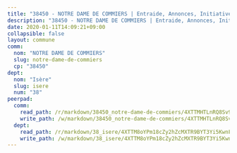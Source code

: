 ```yaml
---
title: "38450 - NOTRE DAME DE COMMIERS | Entraide, Annonces, Initiatives"
description: "38450 - NOTRE DAME DE COMMIERS | Entraide, Annonces, Initiatives"
date: 2020-01-11T14:09:21+09:00
collapsible: false
layout: commune
comm:
  nom: "NOTRE DAME DE COMMIERS"
  slug: notre-dame-de-commiers
  cp: "38450"
dept:
  nom: "Isère"
  slug: isere
  num: "38"
peerpad:
  comm:
    read_path: /r/markdown/38450_notre-dame-de-commiers/4XTTMHTLnRQ8Sv9wVvQLeVjLH35bmvE3o3Dpq2vF2wXy7PuMQ
    write_path: /w/markdown/38450_notre-dame-de-commiers/4XTTMHTLnRQ8Sv9wVvQLeVjLH35bmvE3o3Dpq2vF2wXy7PuMQ-K3TgV7oWs8YzDwoAgbx1V3e7YE3TopvfVxa3osnyTHYBQxUDhtrgn6qoBV6KwYbvQSCa2hQS3JmXLCz4BV2niaoSoNWgeEdt5q62gbwZuBjVXDr9qT4pMC7g7w7jHiyYj7c1NZK4
  dept:
    read_path: /r/markdown/38_isere/4XTTM8oYPm18cZy2hZcMXTR9BYT3Yi5KwnFvpXu1TXaRq7Q3V
    write_path: /w/markdown/38_isere/4XTTM8oYPm18cZy2hZcMXTR9BYT3Yi5KwnFvpXu1TXaRq7Q3V-K3TgUoSzs2JpJwfbzBvgU8N95mHo7JXz7NbEctNRM3EDb2iYHA4maKm3pRQwmboULLPnLFTEhRgTawPTWpmxTxKbTwDgAEzA9tUHjpudQTWdKWfdVSegAo77eCwhXTaVG7AyUZEs
---
```


